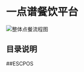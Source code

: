 
一点谱餐饮平台
====
![整体点餐流程图](https://github.com/tangxingchu/yidpu/blob/master/sample/%E4%B8%AD%E5%B0%8F%E9%A4%90%E5%8E%85.png)

目录说明
-------
##ESCPOS
